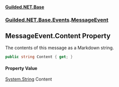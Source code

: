 
#### [Guilded.NET.Base](index 'index')
### [Guilded.NET.Base.Events](index#Guilded_NET_Base_Events 'Guilded.NET.Base.Events').[MessageEvent](MessageEvent 'Guilded.NET.Base.Events.MessageEvent')
## MessageEvent.Content Property
The contents of this message as a Markdown string.  
```csharp
public string Content { get; }
```

#### Property Value
[System.String](https://docs.microsoft.com/en-us/dotnet/api/System.String 'System.String')
Content
